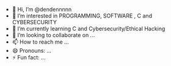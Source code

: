 - 👋 Hi, I’m @dendennnnn
- 👀 I’m interested in PROGRAMMING, SOFTWARE , C and CYBERSECURITY
- 🌱 I’m currently learning C and Cybersecurity/Ethical Hacking
- 💞️ I’m looking to collaborate on ...
- 📫 How to reach me ...
- 😄 Pronouns: ...
- ⚡ Fun fact: ...

<!---
dendennnnn/dendennnnn is a ✨ special ✨ repository because its `README.md` (this file) appears on your GitHub profile.
You can click the Preview link to take a look at your changes.
--->
